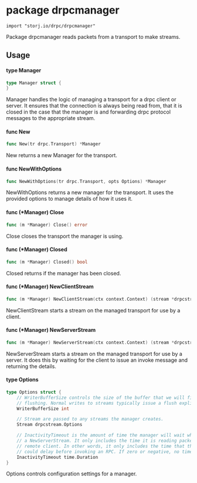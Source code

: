 # package drpcmanager

`import "storj.io/drpc/drpcmanager"`

Package drpcmanager reads packets from a transport to make streams.

## Usage

#### type Manager

```go
type Manager struct {
}
```

Manager handles the logic of managing a transport for a drpc client or server.
It ensures that the connection is always being read from, that it is closed in
the case that the manager is and forwarding drpc protocol messages to the
appropriate stream.

#### func  New

```go
func New(tr drpc.Transport) *Manager
```
New returns a new Manager for the transport.

#### func  NewWithOptions

```go
func NewWithOptions(tr drpc.Transport, opts Options) *Manager
```
NewWithOptions returns a new manager for the transport. It uses the provided
options to manage details of how it uses it.

#### func (*Manager) Close

```go
func (m *Manager) Close() error
```
Close closes the transport the manager is using.

#### func (*Manager) Closed

```go
func (m *Manager) Closed() bool
```
Closed returns if the manager has been closed.

#### func (*Manager) NewClientStream

```go
func (m *Manager) NewClientStream(ctx context.Context) (stream *drpcstream.Stream, err error)
```
NewClientStream starts a stream on the managed transport for use by a client.

#### func (*Manager) NewServerStream

```go
func (m *Manager) NewServerStream(ctx context.Context) (stream *drpcstream.Stream, rpc string, err error)
```
NewServerStream starts a stream on the managed transport for use by a server. It
does this by waiting for the client to issue an invoke message and returning the
details.

#### type Options

```go
type Options struct {
	// WriterBufferSize controls the size of the buffer that we will fill before
	// flushing. Normal writes to streams typically issue a flush explicitly.
	WriterBufferSize int

	// Stream are passed to any streams the manager creates.
	Stream drpcstream.Options

	// InactivityTimeout is the amount of time the manager will wait when creating
	// a NewServerStream. It only includes the time it is reading packets from the
	// remote client. In other words, it only includes the time that the client
	// could delay before invoking an RPC. If zero or negative, no timeout is used.
	InactivityTimeout time.Duration
}
```

Options controls configuration settings for a manager.
